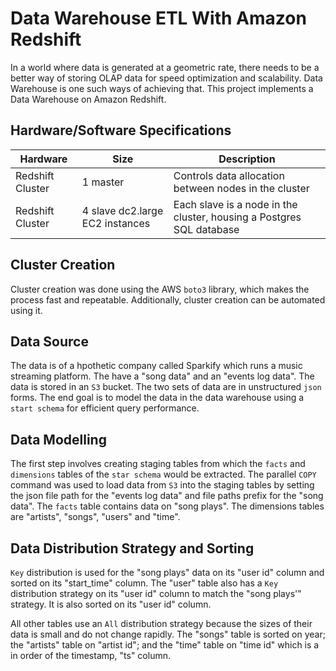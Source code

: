 
# Data Warehouse ETL With Amazon Redshift
In a world where data is generated at a geometric rate, there needs to be a better way of storing OLAP data for speed optimization and scalability. Data Warehouse is one such ways of achieving that. This project implements a Data Warehouse on Amazon Redshift.

## Hardware/Software Specifications
| Hardware | Size | Description |
|---|---|---|
| Redshift Cluster | 1 master| Controls data allocation between nodes in the cluster|
| Redshift Cluster | 4 slave dc2.large EC2 instances | Each slave is a node in the cluster, housing a Postgres SQL database|

## Cluster Creation
Cluster creation was done using the AWS `boto3` library, which makes the process fast and repeatable. Additionally, cluster creation can be automated using it.

## Data Source
The data is of a hpothetic company called Sparkify which runs a music streaming platform. The have a "song data" and an "events log data". The data is stored in an `S3` bucket. The two sets of data are in unstructured `json` forms. The end goal is to model the data in the data warehouse using a `start schema` for efficient query performance.

## Data Modelling
The first step involves creating staging tables from which the `facts` and `dimensions` tables of the `star schema` would be extracted. The parallel `COPY` command was used to load data from `S3` into the staging tables by setting the json file path for the "events log data" and file paths prefix for the "song data". The `facts` table contains data on "song plays". The dimensions tables are "artists", "songs", "users" and "time".

## Data Distribution Strategy and Sorting
`Key` distribution is used for the "song plays" data on its "user id" column and sorted on its "start_time" column. The "user" table also has a `Key` distribution strategy on its "user id" column to match the "song plays'" strategy. It is also sorted on its "user id" column.

All other tables use an `All` distribution strategy because the sizes of their data is small and do not change rapidly. The "songs" table is sorted on year; the "artists" table on "artist id"; and the "time" table on "time id" which is a in order of the timestamp, "ts" column.
